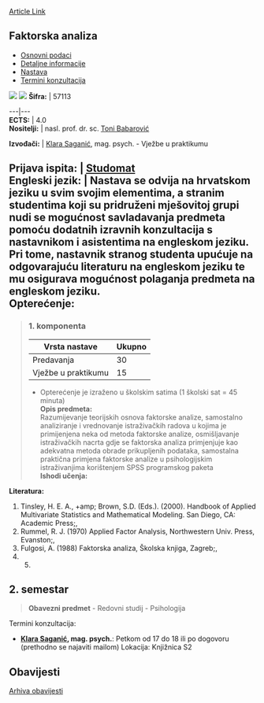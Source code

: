 [Article Link](https://www.fhs.hr/predmet/fakan)

## Faktorska analiza
  * [Osnovni podaci](https://www.fhs.hr/predmet/fakan#v1id-523739_769712_1_0 "Osnovni podaci")
  * [Detaljne informacije](https://www.fhs.hr/predmet/fakan#v1id-523739_769712_1_1 "Detaljne informacije")
  * [Nastava](https://www.fhs.hr/predmet/fakan#v1id-523739_769712_1_2 "Nastava")
  * [Termini konzultacija](https://www.fhs.hr/predmet/fakan#v1id-523739_769712_1_3 "Termini konzultacija")


[![](https://www.fhs.hr/img/flags/gif/hr.gif)](https://www.fhs.hr/predmet/fakan) [![](https://www.fhs.hr/img/flags/gif/gb.gif)](https://www.fhs.hr/en/course/facana)
**Šifra:** |  57113  
  
---|---  
**ECTS:** |  4.0   
**Nositelji:** |  nasl. prof. dr. sc. [Toni Babarović](https://www.fhs.hr/djelatnik/toni.babarovic)   
  
**Izvođači:** |  [Klara Saganić](https://www.fhs.hr/djelatnik/klara.saganic), mag. psych. - Vježbe u praktikumu  
  
**Prijava ispita:** |  [Studomat](http://www.isvu.hr/studomat)  
**Engleski jezik:** |  Nastava se odvija na hrvatskom jeziku u svim svojim elementima, a stranim studentima koji su pridruženi mješovitoj grupi nudi se mogućnost savladavanja predmeta pomoću dodatnih izravnih konzultacija s nastavnikom i asistentima na engleskom jeziku. Pri tome, nastavnik stranog studenta upućuje na odgovarajuću literaturu na engleskom jeziku te mu osigurava mogućnost polaganja predmeta na engleskom jeziku.   
**Opterećenje:**  
---  
> ### 1. komponenta
> | Vrsta nastave | Ukupno  
> ---|---  
> Predavanja | 30  
> Vježbe u praktikumu | 15  
> * Opterećenje je izraženo u školskim satima (1 školski sat = 45 minuta)   
**Opis predmeta:**  
> Razumijevanje teorijskih osnova faktorske analize, samostalno analiziranje i vrednovanje istraživačkih radova u kojima je primijenjena neka od metoda faktorske analize, osmišljavanje istraživačkih nacrta gdje se faktorska analiza primjenjuje kao adekvatna metoda obrade prikupljenih podataka, samostalna praktična primjena faktorske analize u psihologijskim istraživanjima korištenjem SPSS programskog paketa  
**Ishodi učenja:**  

  
**Literatura:**  
  1. Tinsley, H. E. A., +amp; Brown, S.D. (Eds.). (2000). Handbook of Applied Multivariate Statistics and Mathematical Modeling. San Diego, CA: Academic Press;, 
  2. Rummel, R. J. (1970) Applied Factor Analysis, Northwestern Univ. Press, Evanston;, 
  3. Fulgosi, A. (1988) Faktorska analiza, Školska knjiga, Zagreb;, 
  4.   5. 
  
**2. semestar**  
---  
> **Obavezni predmet** - Redovni studij - Psihologija  
>   
Termini konzultacija: 
  * **[Klara Saganić](https://www.fhs.hr/djelatnik/klara.saganic), mag. psych.**: 
Petkom od 17 do 18 ili po dogovoru (prethodno se najaviti mailom)
Lokacija: Knjižnica S2 


## Obavijesti
[Arhiva obavijesti](https://www.fhs.hr/predmet/fakan?@=20oza#news_81886 "Arhiva obavijesti")
